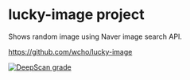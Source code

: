 lucky-image project
===================

Shows random image using Naver image search API.

https://github.com/wcho/lucky-image

[![DeepScan grade](https://deepscan.io/api/teams/2686/projects/3947/branches/33311/badge/grade.svg)](https://deepscan.io/dashboard#view=project&tid=2686&pid=3947&bid=33311)
